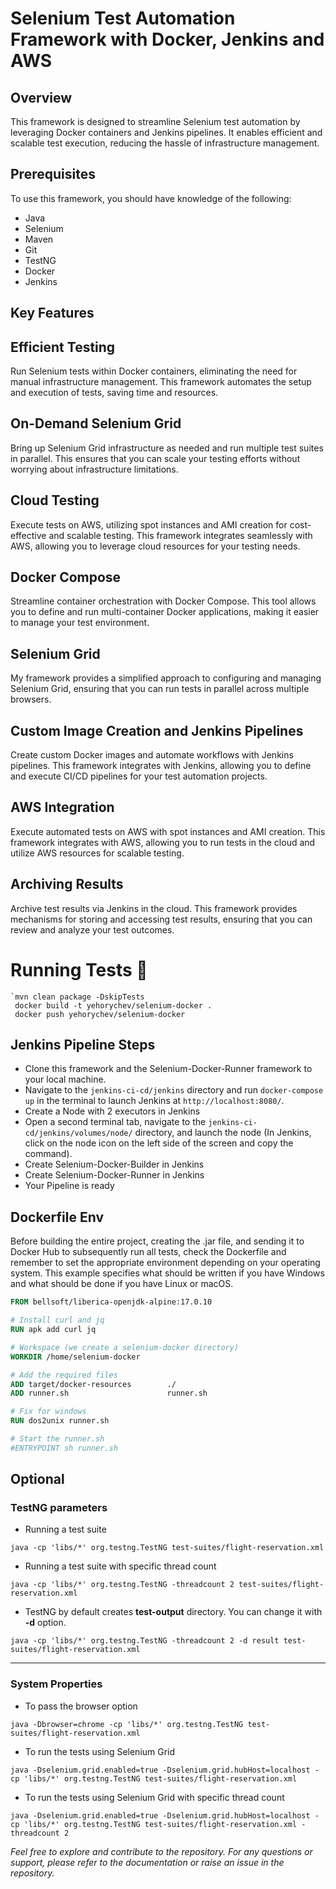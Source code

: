   # Selenium Test Automation Framework with Docker, Jenkins and AWS

## Overview
This framework is designed to streamline Selenium test automation by leveraging Docker containers and Jenkins pipelines. It enables efficient and scalable test execution, reducing the hassle of infrastructure management.

## Prerequisites
To use this framework, you should have knowledge of the following:

- Java
- Selenium
- Maven
- Git
- TestNG
- Docker
- Jenkins

## Key Features

## Efficient Testing
Run Selenium tests within Docker containers, eliminating the need for manual infrastructure management. This framework automates the setup and execution of tests, saving time and resources.

## On-Demand Selenium Grid
Bring up Selenium Grid infrastructure as needed and run multiple test suites in parallel. This ensures that you can scale your testing efforts without worrying about infrastructure limitations.

## Cloud Testing
Execute tests on AWS, utilizing spot instances and AMI creation for cost-effective and scalable testing. This framework integrates seamlessly with AWS, allowing you to leverage cloud resources for your testing needs.

## Docker Compose
Streamline container orchestration with Docker Compose. This tool allows you to define and run multi-container Docker applications, making it easier to manage your test environment.

## Selenium Grid
My framework provides a simplified approach to configuring and managing Selenium Grid, ensuring that you can run tests in parallel across multiple browsers.

## Custom Image Creation and Jenkins Pipelines
Create custom Docker images and automate workflows with Jenkins pipelines. This framework integrates with Jenkins, allowing you to define and execute CI/CD pipelines for your test automation projects.

## AWS Integration
Execute automated tests on AWS with spot instances and AMI creation. This framework integrates with AWS, allowing you to run tests in the cloud and utilize AWS resources for scalable testing.

## Archiving Results
Archive test results via Jenkins in the cloud. This framework provides mechanisms for storing and accessing test results, ensuring that you can review and analyze your test outcomes.

# Running Tests 🚀

```Commands
`mvn clean package -DskipTests
 docker build -t yehorychev/selenium-docker .
 docker push yehorychev/selenium-docker
```

## Jenkins Pipeline Steps
- Clone this framework and the Selenium-Docker-Runner framework to your local machine.
- Navigate to the `jenkins-ci-cd/jenkins` directory and run `docker-compose up` in the terminal to launch Jenkins at `http://localhost:8080/`.
- Create a Node with 2 executors in Jenkins
- Open a second terminal tab, navigate to the `jenkins-ci-cd/jenkins/volumes/node/` directory, and launch the node (In Jenkins, click on the node icon on the left side of the screen and copy the command).
- Create Selenium-Docker-Builder in Jenkins
- Create Selenium-Docker-Runner in Jenkins
- Your Pipeline is ready

## Dockerfile Env
Before building the entire project, creating the .jar file, and sending it to Docker Hub to subsequently run all tests, check the Dockerfile and remember to set the appropriate environment depending on your operating system. This example specifies what should be written if you have Windows and what should be done if you have Linux or macOS.

```Dockerfile
FROM bellsoft/liberica-openjdk-alpine:17.0.10

# Install curl and jq
RUN apk add curl jq

# Workspace (we create a selenium-docker directory)
WORKDIR /home/selenium-docker

# Add the required files
ADD target/docker-resources        ./
ADD runner.sh                      runner.sh

# Fix for windows
RUN dos2unix runner.sh

# Start the runner.sh
#ENTRYPOINT sh runner.sh
```

## Optional

### TestNG parameters

- Running a test suite

`java -cp 'libs/*' org.testng.TestNG test-suites/flight-reservation.xml`

- Running a test suite with specific thread count

`java -cp 'libs/*' org.testng.TestNG -threadcount 2 test-suites/flight-reservation.xml`

- TestNG by default creates **test-output** directory. You can change it with **-d** option.

`java -cp 'libs/*' org.testng.TestNG -threadcount 2 -d result test-suites/flight-reservation.xml`

---

### System Properties

- To pass the browser option

`java -Dbrowser=chrome -cp 'libs/*' org.testng.TestNG test-suites/flight-reservation.xml`

- To run the tests using Selenium Grid

`java -Dselenium.grid.enabled=true -Dselenium.grid.hubHost=localhost -cp 'libs/*' org.testng.TestNG test-suites/flight-reservation.xml`

- To run the tests using Selenium Grid with specific thread count

`java -Dselenium.grid.enabled=true -Dselenium.grid.hubHost=localhost -cp 'libs/*' org.testng.TestNG test-suites/flight-reservation.xml -threadcount 2`

*Feel free to explore and contribute to the repository. For any questions or support, please refer to the documentation or raise an issue in the repository.*
